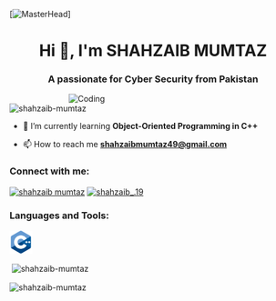 [![MasterHead](https://th.bing.com/th/id/R.a35c6771aea02f3cf2572aeae268ed12?rik=QmnoX0rK9DwA6Q&pid=ImgRaw&r=0)]
<h1 align="center">Hi 👋, I'm SHAHZAIB MUMTAZ</h1>
<h3 align="center">A passionate for Cyber Security from Pakistan</h3>

<img align="right" alt="Coding" width="400" src="https://img.etimg.com/thumb/msid-84146083,width-1015,height-761,imgsize-638053,resizemode-8/prime/technology-and-startups/booting-up-developer-economy-how-tech-startups-are-helping-coders-build-and-test-software-faster.jpg">

<p align="left"> <img src="https://komarev.com/ghpvc/?username=shahzaib-mumtaz&label=Profile%20views&color=0e75b6&style=flat" alt="shahzaib-mumtaz" /> </p>

- 🌱 I’m currently learning **Object-Oriented Programming in C++**

- 📫 How to reach me **shahzaibmumtaz49@gmail.com**

<h3 align="left">Connect with me:</h3>
<p align="left">
<a href="https://linkedin.com/in/shahzaib mumtaz" target="blank"><img align="center" src="https://raw.githubusercontent.com/rahuldkjain/github-profile-readme-generator/master/src/images/icons/Social/linked-in-alt.svg" alt="shahzaib mumtaz" height="30" width="40" /></a>
<a href="https://instagram.com/shahzaib_.19" target="blank"><img align="center" src="https://raw.githubusercontent.com/rahuldkjain/github-profile-readme-generator/master/src/images/icons/Social/instagram.svg" alt="shahzaib_.19" height="30" width="40" /></a>
</p>

<h3 align="left">Languages and Tools:</h3>
<p align="left"> <a href="https://www.w3schools.com/cpp/" target="_blank" rel="noreferrer"> <img src="https://raw.githubusercontent.com/devicons/devicon/master/icons/cplusplus/cplusplus-original.svg" alt="cplusplus" width="40" height="40"/> </a> </p>

<p>&nbsp;<img align="center" src="https://github-readme-stats.vercel.app/api?username=shahzaib-mumtaz&show_icons=true&locale=en" alt="shahzaib-mumtaz" /></p>

<p><img align="center" src="https://github-readme-streak-stats.herokuapp.com/?user=shahzaib-mumtaz&" alt="shahzaib-mumtaz" /></p>
